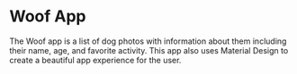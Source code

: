 Woof App
==================================

The Woof app is a list of dog photos with information about them including their name, age, and favorite activity. This app also uses Material Design to create a beautiful app experience for the user.


